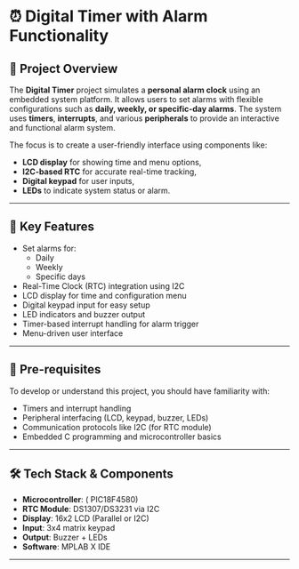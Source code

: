 # ⏰ Digital Timer with Alarm Functionality

## 📌 Project Overview
The **Digital Timer** project simulates a **personal alarm clock** using an embedded system platform. It allows users to set alarms with flexible configurations such as **daily, weekly, or specific-day alarms**. The system uses **timers**, **interrupts**, and various **peripherals** to provide an interactive and functional alarm system.

The focus is to create a user-friendly interface using components like:
- **LCD display** for showing time and menu options,
- **I2C-based RTC** for accurate real-time tracking,
- **Digital keypad** for user inputs,
- **LEDs** to indicate system status or alarm.

---

## 🔔 Key Features
- Set alarms for:
  - Daily
  - Weekly
  - Specific days
- Real-Time Clock (RTC) integration using I2C
- LCD display for time and configuration menu
- Digital keypad input for easy setup
- LED indicators and buzzer output
- Timer-based interrupt handling for alarm trigger
- Menu-driven user interface

---

## 🧠 Pre-requisites
To develop or understand this project, you should have familiarity with:
- Timers and interrupt handling
- Peripheral interfacing (LCD, keypad, buzzer, LEDs)
- Communication protocols like I2C (for RTC module)
- Embedded C programming and microcontroller basics

---

## 🛠️ Tech Stack & Components
- **Microcontroller**: ( PIC18F4580)
- **RTC Module**: DS1307/DS3231 via I2C
- **Display**: 16x2 LCD (Parallel or I2C)
- **Input**:  3x4 matrix keypad
- **Output**: Buzzer + LEDs
- **Software**: MPLAB X IDE 

---
